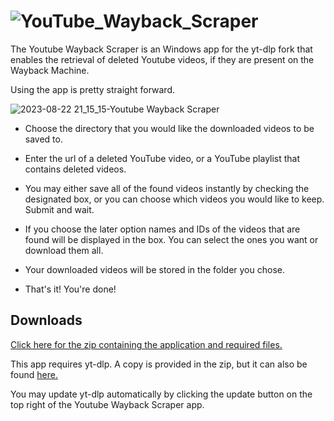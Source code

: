# ![YouTube_Wayback_Scraper](https://github.com/deitrichl/yt-wayback-scratcher/assets/142860321/2f53bdd2-5bd4-428f-85b6-de849575c926)

The Youtube Wayback Scraper is an Windows app for the yt-dlp fork that enables the retrieval of deleted Youtube videos, if they are present on the Wayback Machine.

Using the app is pretty straight forward. 

![2023-08-22 21_15_15-Youtube Wayback Scraper](https://github.com/deitrichl/yt-wayback-scraper/assets/142860321/c161775f-c529-4c95-a8a3-190b2f11eddf)

- Choose the directory that you would like the downloaded videos to be saved to.

- Enter the url of a deleted YouTube video, or a YouTube playlist that contains deleted videos.

- You may either save all of the found videos instantly by checking the designated box, or you can choose which videos you would like to keep. Submit and wait.

- If you choose the later option names and IDs of the videos that are found will be displayed in the box. You can select the ones you want or download them all.

- Your downloaded videos will be stored in the folder you chose.

- That's it! You're done!

  
## Downloads

[Click here for the zip containing the application and required files.](https://github.com/deitrichl/yt-wayback-scraper/releases/download/v1.0/yt-wayback-scraper.zip)

This app requires yt-dlp. A copy is provided in the zip, but it can also be found [here.](https://github.com/yt-dlp/yt-dlp) 

You may update yt-dlp automatically by clicking the update button on the top right of the Youtube Wayback Scraper app.
